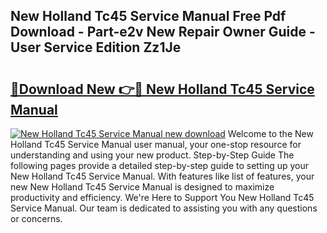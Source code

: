 ## New Holland Tc45 Service Manual Free Pdf Download - Part-e2v New Repair Owner Guide - User Service Edition Zz1Je

# <h2><a href="http://bc93224.oget.top/?id=New+Holland+Tc45+Service+Manual">🔗Download New 👉🔴 New Holland Tc45 Service Manual</a></h2>

[![New Holland Tc45 Service Manual new download](https://i.imgur.com/5g1atiW.png)](http://bc93224.oget.top/?id=New+Holland+Tc45+Service+Manual)
Welcome to the New Holland Tc45 Service Manual user manual, your one-stop resource for understanding and using your new product. Step-by-Step Guide The following pages provide a detailed step-by-step guide to setting up your New Holland Tc45 Service Manual. With features like list of features, your new New Holland Tc45 Service Manual is designed to maximize productivity and efficiency. We're Here to Support You New Holland Tc45 Service Manual. Our team is dedicated to assisting you with any questions or concerns.
